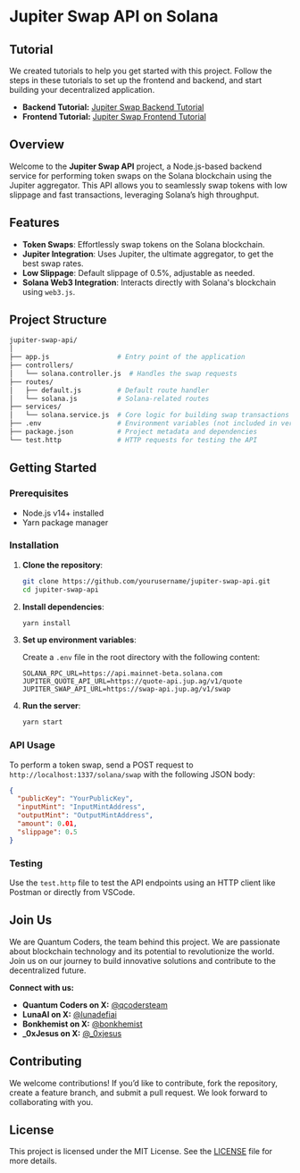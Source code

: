 # Jupiter Swap API on Solana

## Tutorial

We created tutorials to help you get started with this project. Follow the steps in these tutorials to set up the frontend and backend, and start building your decentralized application.

- **Backend Tutorial:** [Jupiter Swap Backend Tutorial](https://medium.com/@0xjesus/building-a-solana-swap-api-with-node-js-a-comprehensive-guide-55333389c0f6)
- **Frontend Tutorial:** [Jupiter Swap Frontend Tutorial](https://medium.com/@0xjesus/build-your-solana-swap-dapp-with-vue-js-e363f5956a69)

## Overview

Welcome to the **Jupiter Swap API** project, a Node.js-based backend service for performing token swaps on the Solana blockchain using the Jupiter aggregator. This API allows you to seamlessly swap tokens with low slippage and fast transactions, leveraging Solana’s high throughput.

## Features

- **Token Swaps**: Effortlessly swap tokens on the Solana blockchain.
- **Jupiter Integration**: Uses Jupiter, the ultimate aggregator, to get the best swap rates.
- **Low Slippage**: Default slippage of 0.5%, adjustable as needed.
- **Solana Web3 Integration**: Interacts directly with Solana's blockchain using `web3.js`.

## Project Structure

```bash
jupiter-swap-api/
│
├── app.js                 # Entry point of the application
├── controllers/
│   └── solana.controller.js  # Handles the swap requests
├── routes/
│   ├── default.js         # Default route handler
│   └── solana.js          # Solana-related routes
├── services/
│   └── solana.service.js  # Core logic for building swap transactions
├── .env                   # Environment variables (not included in version control)
├── package.json           # Project metadata and dependencies
└── test.http              # HTTP requests for testing the API
```

## Getting Started

### Prerequisites

- Node.js v14+ installed
- Yarn package manager

### Installation

1. **Clone the repository**:
    ```bash
    git clone https://github.com/yourusername/jupiter-swap-api.git
    cd jupiter-swap-api
    ```

2. **Install dependencies**:
    ```bash
    yarn install
    ```

3. **Set up environment variables**:

   Create a `.env` file in the root directory with the following content:

   ```env
   SOLANA_RPC_URL=https://api.mainnet-beta.solana.com
   JUPITER_QUOTE_API_URL=https://quote-api.jup.ag/v1/quote
   JUPITER_SWAP_API_URL=https://swap-api.jup.ag/v1/swap
   ```

4. **Run the server**:
    ```bash
    yarn start
    ```

### API Usage

To perform a token swap, send a POST request to `http://localhost:1337/solana/swap` with the following JSON body:

```json
{
  "publicKey": "YourPublicKey",
  "inputMint": "InputMintAddress",
  "outputMint": "OutputMintAddress",
  "amount": 0.01,
  "slippage": 0.5
}
```

### Testing

Use the `test.http` file to test the API endpoints using an HTTP client like Postman or directly from VSCode.

## Join Us

We are Quantum Coders, the team behind this project. We are passionate about blockchain technology and its potential to revolutionize the world. Join us on our journey to build innovative solutions and contribute to the decentralized future.

**Connect with us:**

- **Quantum Coders on X:** [@qcodersteam](https://x.com/qcodersteam)
- **LunaAI on X:** [@lunadefiai](https://x.com/lunadefiai)
- **Bonkhemist on X:** [@bonkhemist](https://x.com/bonkhemist)
- **_0xJesus on X:** [@_0xjesus](https://x.com/_0xjesus)

## Contributing

We welcome contributions! If you’d like to contribute, fork the repository, create a feature branch, and submit a pull request. We look forward to collaborating with you.

## License

This project is licensed under the MIT License. See the [LICENSE](LICENSE) file for more details.
